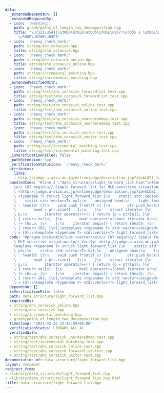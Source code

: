 ```yaml
---
data:
  _extendedDependsOn: []
  _extendedRequiredBy:
  - icon: ':warning:'
    path: graph/paths_of_length_two_decomposition.hpp
    title: "\u7121\u5411\u30B0\u30E9\u30D5\u306E\u9577\u3055 2 \u306E\u30D1\u30B9\u3078\
      \u306E\u5206\u89E3"
  - icon: ':heavy_check_mark:'
    path: string/aho_corasick.hpp
    title: string/aho_corasick.hpp
  - icon: ':heavy_check_mark:'
    path: string/aho_corasick_online.hpp
    title: string/aho_corasick_online.hpp
  - icon: ':heavy_check_mark:'
    path: string/incremental_matching.hpp
    title: string/incremental_matching.hpp
  _extendedVerifiedWith:
  - icon: ':heavy_check_mark:'
    path: string/test/aho_corasick_forwardlist.test.cpp
    title: string/test/aho_corasick_forwardlist.test.cpp
  - icon: ':heavy_check_mark:'
    path: string/test/aho_corasick_online.test.cpp
    title: string/test/aho_corasick_online.test.cpp
  - icon: ':heavy_check_mark:'
    path: string/test/aho_corasick_unorderedmap.test.cpp
    title: string/test/aho_corasick_unorderedmap.test.cpp
  - icon: ':heavy_check_mark:'
    path: string/test/aho_corasick_vector.test.cpp
    title: string/test/aho_corasick_vector.test.cpp
  - icon: ':heavy_check_mark:'
    path: string/test/incremental_matching.test.cpp
    title: string/test/incremental_matching.test.cpp
  _isVerificationFailed: false
  _pathExtension: hpp
  _verificationStatusIcon: ':heavy_check_mark:'
  attributes:
    links:
    - http://judge.u-aizu.ac.jp/onlinejudge/description.jsp?id=ALDS1_14_D>
  bundledCode: "#line 2 \"data_structure/light_forward_list.hpp\"\n#include <vector>\n\
    \n// CUT begin\n// Simple forward_list for MLE-sensitive situations\n// Verify:\
    \ <http://judge.u-aizu.ac.jp/onlinejudge/description.jsp?id=ALDS1_14_D>\ntemplate\
    \ <typename T> struct light_forward_list {\n    static std::vector<unsigned> ptr;\n\
    \    static std::vector<T> val;\n    unsigned head;\n    light_forward_list()\
    \ : head(0) {}\n    void push_front(T x) {\n        ptr.push_back(head), val.push_back(x);\n\
    \        head = ptr.size() - 1;\n    }\n    struct iterator {\n        unsigned\
    \ p;\n        iterator operator++() { return {p = ptr[p]}; }\n        T &operator*()\
    \ { return val[p]; }\n        bool operator!=(const iterator &rhs) { return p\
    \ != rhs.p; }\n    };\n    iterator begin() { return {head}; }\n    iterator end()\
    \ { return {0}; }\n};\ntemplate <typename T> std::vector<unsigned> light_forward_list<T>::ptr\
    \ = {0};\ntemplate <typename T> std::vector<T> light_forward_list<T>::val = {T()};\n"
  code: "#pragma once\n#include <vector>\n\n// CUT begin\n// Simple forward_list for\
    \ MLE-sensitive situations\n// Verify: <http://judge.u-aizu.ac.jp/onlinejudge/description.jsp?id=ALDS1_14_D>\n\
    template <typename T> struct light_forward_list {\n    static std::vector<unsigned>\
    \ ptr;\n    static std::vector<T> val;\n    unsigned head;\n    light_forward_list()\
    \ : head(0) {}\n    void push_front(T x) {\n        ptr.push_back(head), val.push_back(x);\n\
    \        head = ptr.size() - 1;\n    }\n    struct iterator {\n        unsigned\
    \ p;\n        iterator operator++() { return {p = ptr[p]}; }\n        T &operator*()\
    \ { return val[p]; }\n        bool operator!=(const iterator &rhs) { return p\
    \ != rhs.p; }\n    };\n    iterator begin() { return {head}; }\n    iterator end()\
    \ { return {0}; }\n};\ntemplate <typename T> std::vector<unsigned> light_forward_list<T>::ptr\
    \ = {0};\ntemplate <typename T> std::vector<T> light_forward_list<T>::val = {T()};\n"
  dependsOn: []
  isVerificationFile: false
  path: data_structure/light_forward_list.hpp
  requiredBy:
  - string/aho_corasick_online.hpp
  - string/aho_corasick.hpp
  - string/incremental_matching.hpp
  - graph/paths_of_length_two_decomposition.hpp
  timestamp: '2021-02-26 23:47:50+09:00'
  verificationStatus: LIBRARY_ALL_AC
  verifiedWith:
  - string/test/aho_corasick_unorderedmap.test.cpp
  - string/test/incremental_matching.test.cpp
  - string/test/aho_corasick_online.test.cpp
  - string/test/aho_corasick_forwardlist.test.cpp
  - string/test/aho_corasick_vector.test.cpp
documentation_of: data_structure/light_forward_list.hpp
layout: document
redirect_from:
- /library/data_structure/light_forward_list.hpp
- /library/data_structure/light_forward_list.hpp.html
title: data_structure/light_forward_list.hpp
---
```

